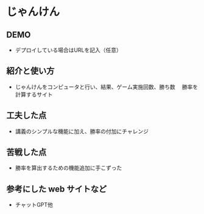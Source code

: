 # じゃんけん  

## DEMO

  - デプロイしている場合はURLを記入（任意）

## 紹介と使い方

  - じゃんけんをコンピュータと行い、結果、ゲーム実施回数、勝ち数
  　勝率を計算するサイト

## 工夫した点

  - 講義のシンプルな機能に加え、勝率の付加にチャレンジ

## 苦戦した点

  - 勝率を算出するための機能追加に手こずった

## 参考にした web サイトなど

  - チャットGPT他